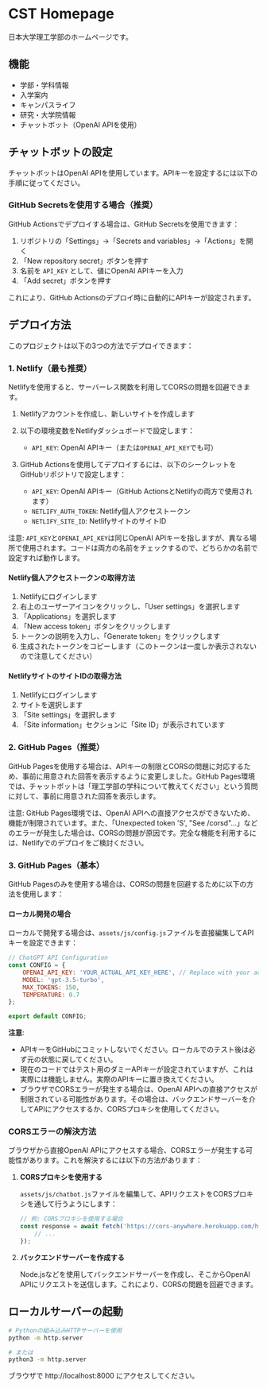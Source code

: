 # CST Homepage

日本大学理工学部のホームページです。

## 機能

- 学部・学科情報
- 入学案内
- キャンパスライフ
- 研究・大学院情報
- チャットボット（OpenAI APIを使用）

## チャットボットの設定

チャットボットはOpenAI APIを使用しています。APIキーを設定するには以下の手順に従ってください。

### GitHub Secretsを使用する場合（推奨）

GitHub Actionsでデプロイする場合は、GitHub Secretsを使用できます：

1. リポジトリの「Settings」→「Secrets and variables」→「Actions」を開く
2. 「New repository secret」ボタンを押す
3. 名前を `API_KEY` として、値にOpenAI APIキーを入力
4. 「Add secret」ボタンを押す

これにより、GitHub Actionsのデプロイ時に自動的にAPIキーが設定されます。

## デプロイ方法

このプロジェクトは以下の3つの方法でデプロイできます：

### 1. Netlify（最も推奨）

Netlifyを使用すると、サーバーレス関数を利用してCORSの問題を回避できます。

1. Netlifyアカウントを作成し、新しいサイトを作成します
2. 以下の環境変数をNetlifyダッシュボードで設定します：
   - `API_KEY`: OpenAI APIキー（または`OPENAI_API_KEY`でも可）

3. GitHub Actionsを使用してデプロイするには、以下のシークレットをGitHubリポジトリで設定します：
   - `API_KEY`: OpenAI APIキー（GitHub ActionsとNetlifyの両方で使用されます）
   - `NETLIFY_AUTH_TOKEN`: Netlify個人アクセストークン
   - `NETLIFY_SITE_ID`: NetlifyサイトのサイトID

注意: `API_KEY`と`OPENAI_API_KEY`は同じOpenAI APIキーを指しますが、異なる場所で使用されます。コードは両方の名前をチェックするので、どちらかの名前で設定すれば動作します。

#### Netlify個人アクセストークンの取得方法

1. Netlifyにログインします
2. 右上のユーザーアイコンをクリックし、「User settings」を選択します
3. 「Applications」を選択します
4. 「New access token」ボタンをクリックします
5. トークンの説明を入力し、「Generate token」をクリックします
6. 生成されたトークンをコピーします（このトークンは一度しか表示されないので注意してください）

#### NetlifyサイトのサイトIDの取得方法

1. Netlifyにログインします
2. サイトを選択します
3. 「Site settings」を選択します
4. 「Site information」セクションに「Site ID」が表示されています

### 2. GitHub Pages（推奨）

GitHub Pagesを使用する場合は、APIキーの制限とCORSの問題に対応するため、事前に用意された回答を表示するように変更しました。GitHub Pages環境では、チャットボットは「理工学部の学科について教えてください」という質問に対して、事前に用意された回答を表示します。

注意: GitHub Pages環境では、OpenAI APIへの直接アクセスができないため、機能が制限されています。また、「Unexpected token 'S', "See /corsd"...」などのエラーが発生した場合は、CORSの問題が原因です。完全な機能を利用するには、Netlifyでのデプロイをご検討ください。

### 3. GitHub Pages（基本）

GitHub Pagesのみを使用する場合は、CORSの問題を回避するために以下の方法を使用します：

#### ローカル開発の場合

ローカルで開発する場合は、`assets/js/config.js`ファイルを直接編集してAPIキーを設定できます：

```javascript
// ChatGPT API Configuration
const CONFIG = {
    OPENAI_API_KEY: 'YOUR_ACTUAL_API_KEY_HERE', // Replace with your actual API key
    MODEL: 'gpt-3.5-turbo',
    MAX_TOKENS: 150,
    TEMPERATURE: 0.7
};

export default CONFIG;
```

**注意**:
- APIキーをGitHubにコミットしないでください。ローカルでのテスト後は必ず元の状態に戻してください。
- 現在のコードではテスト用のダミーAPIキーが設定されていますが、これは実際には機能しません。実際のAPIキーに置き換えてください。
- ブラウザでCORSエラーが発生する場合は、OpenAI APIへの直接アクセスが制限されている可能性があります。その場合は、バックエンドサーバーを介してAPIにアクセスするか、CORSプロキシを使用してください。

### CORSエラーの解決方法

ブラウザから直接OpenAI APIにアクセスする場合、CORSエラーが発生する可能性があります。これを解決するには以下の方法があります：

1. **CORSプロキシを使用する**
   
   `assets/js/chatbot.js`ファイルを編集して、APIリクエストをCORSプロキシを通して行うようにします：

   ```javascript
   // 例: CORSプロキシを使用する場合
   const response = await fetch('https://cors-anywhere.herokuapp.com/https://api.openai.com/v1/chat/completions', {
       // ...
   });
   ```

2. **バックエンドサーバーを作成する**
   
   Node.jsなどを使用してバックエンドサーバーを作成し、そこからOpenAI APIにリクエストを送信します。これにより、CORSの問題を回避できます。

## ローカルサーバーの起動

```bash
# Pythonの組み込みHTTPサーバーを使用
python -m http.server

# または
python3 -m http.server
```

ブラウザで http://localhost:8000 にアクセスしてください。